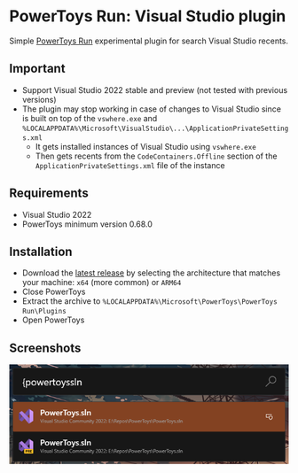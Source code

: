 # PowerToys Run: Visual Studio plugin

Simple [PowerToys Run](https://learn.microsoft.com/windows/powertoys/run) experimental plugin for search Visual Studio recents.

## Important

- Support Visual Studio 2022 stable and preview (not tested with previous versions)
- The plugin may stop working in case of changes to Visual Studio since is built on top of the `vswhere.exe` and `%LOCALAPPDATA%\Microsoft\VisualStudio\...\ApplicationPrivateSettings.xml` 
  - It gets installed instances of Visual Studio using `vswhere.exe`
  - Then gets recents from the `CodeContainers.Offline` section of the `ApplicationPrivateSettings.xml` file of the instance

## Requirements

- Visual Studio 2022
- PowerToys minimum version 0.68.0

## Installation

- Download the [latest release](https://github.com/davidegiacometti/PowerToys-Run-VisualStudio/releases/) by selecting the architecture that matches your machine: `x64` (more common) or `ARM64`
- Close PowerToys
- Extract the archive to `%LOCALAPPDATA%\Microsoft\PowerToys\PowerToys Run\Plugins`
- Open PowerToys

## Screenshots

![Plugin Manager](/images/Search.png)
